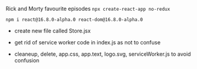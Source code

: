 Rick and Morty favourite episodes
`npx create-react-app no-redux`

`npm i react@16.8.0-alpha.0 react-dom@16.8.0-alpha.0`

- create new file called Store.jsx

- get rid of service worker code in index.js as not to confuse

- cleaneup, delete, app.css, app.text, logo.svg, serviceWorker.js to avoid confusion